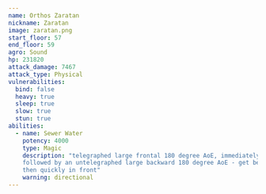 ```yaml
---
name: Orthos Zaratan
nickname: Zaratan
image: zaratan.png
start_floor: 57
end_floor: 59
agro: Sound
hp: 231820
attack_damage: 7467
attack_type: Physical
vulnerabilities:
  bind: false
  heavy: true
  sleep: true
  slow: true
  stun: true
abilities:
  - name: Sewer Water
    potency: 4000
    type: Magic
    description: "telegraphed large frontal 180 degree AoE, immediately
    followed by an untelegraphed large backward 180 degree AoE - get behind,
    then quickly in front"
    warning: directional
---
```

